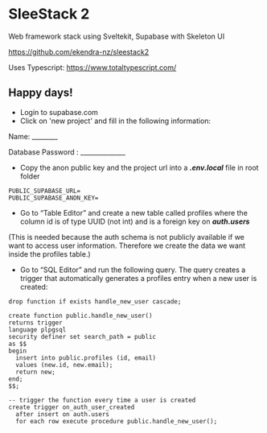 # SleeStack 2
 
Web framework stack using Sveltekit, Supabase with Skeleton UI

https://github.com/ekendra-nz/sleestack2

Uses Typescript: https://www.totaltypescript.com/

## Happy days!

- Login to supabase.com
- Click on 'new project' and fill in the following information:

Name: ________

Database Password : ______________
 
- Copy the anon public key and the project url into a  ***.env.local***   file in root folder
```
PUBLIC_SUPABASE_URL=
PUBLIC_SUPABASE_ANON_KEY=
```

- Go to “Table Editor” and create a new table called profiles where the column id is of type UUID (not int) and is a foreign key on ***auth.users***
 
(This is needed because the auth schema is not publicly available if we want to access user information. Therefore we create the data we want inside the profiles table.)

- Go to “SQL Editor” and run the following query. The query creates a trigger that automatically generates a profiles entry when a new user is created:

```
drop function if exists handle_new_user cascade;

create function public.handle_new_user()
returns trigger
language plpgsql
security definer set search_path = public
as $$
begin
  insert into public.profiles (id, email)
  values (new.id, new.email);
  return new;
end;
$$;

-- trigger the function every time a user is created
create trigger on_auth_user_created
  after insert on auth.users
  for each row execute procedure public.handle_new_user();
```